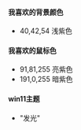 #### 我喜欢的背景颜色

- 40,42,54 浅紫色

#### 我喜欢的鼠标色

- 91,81,255  亮紫色
- 191,0,255  暗紫色  

#### win11主题

- "发光"
